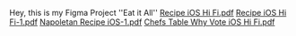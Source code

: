 Hey, this is my Figma Project ''Eat it All''
[Recipe iOS Hi Fi.pdf](https://github.com/M3taWolf/eatitall/files/10193221/Recipe.iOS.Hi.Fi.pdf)
[Recipe iOS Hi Fi-1.pdf](https://github.com/M3taWolf/eatitall/files/10193224/Recipe.iOS.Hi.Fi-1.pdf)
[Napoletan Recipe iOS-1.pdf](https://github.com/M3taWolf/eatitall/files/10193228/Napoletan.Recipe.iOS-1.pdf)
[Chefs Table Why Vote iOS Hi Fi.pdf](https://github.com/M3taWolf/eatitall/files/10193235/Chefs.Table.Why.Vote.iOS.Hi.Fi.pdf)
